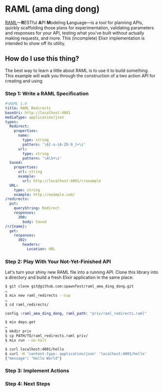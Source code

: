# RAML (ama ding dong)

[RAML](https://raml.org/)—**R**ESTful **A**PI **M**odeling **L**anguage—is a
tool for planning APIs, quickly scaffolding those plans for experimentation, 
validating parameters and responses for your API, testing what you've built 
without actually making requests, and more.  This (incomplete) Elixir 
implementation is intended to show off its utility.

## How do I use this thing?

The best way to learn a little about RAML is to use it to build something.  This example will walk you through the construction of a two action API for creating and using 

### Step 1:  Write a RAML Specification

```YAML
#%RAML 1.0
title: RAML Redirects
baseUri: http://localhost:4001
mediaType: application/json
types:
  Redirect:
    properties:
      name:
        type: string
        pattern: '\A[-a-zA-Z0-9_]+\z'
      url:
        type: string
        pattern: '\A\S+\z'
  Saved:
    properties:
      url: string
      example:
        url: http://localhost:4001/r/example
  URL:
    type: string
    example: http://example.com/
/redirects:
  put:
    queryString: Redirect
    responses: 
      200:
        body: Saved
/r/{name}:
  get:
    responses:
      302:
        headers:
          Location: URL
```

### Step 2:  Play With Your Not-Yet-Finished API 

Let's turn your shiny new RAML file into a running API.  Clone this library
into a directory and build a fresh Elixir application in the same place:

```bash
$ git clone git@github.com:spawnfest/raml_ama_ding_dong.git
…
$ mix new raml_redirects --sup
…
$ cd raml_redirects/
```

```Elixir
config :raml_ama_ding_dong, raml_path: "priv/raml_redirects.raml"
```

```bash
$ mix deps.get
…
$ mkdir priv
$ cp PATH/TO/raml_redirects.raml priv/
$ mix run --no-halt
```

```bash
$ curl localhost:4001/hello
$ curl -H 'content-type: application/json' 'localhost:4001/hello'
{"message": "Hello World"}
```

### Step 3:  Implement Actions

### Step 4:  Next Steps



